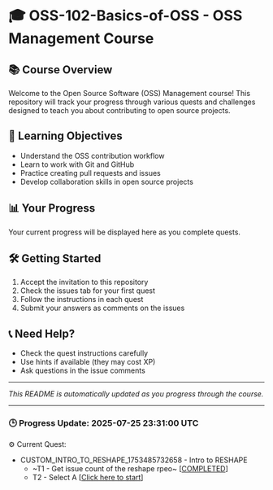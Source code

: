 # 🎓 OSS-102-Basics-of-OSS - OSS Management Course

## 📚 Course Overview
Welcome to the Open Source Software (OSS) Management course! This repository will track your progress through various quests and challenges designed to teach you about contributing to open source projects.

## 🎯 Learning Objectives
- Understand the OSS contribution workflow
- Learn to work with Git and GitHub
- Practice creating pull requests and issues
- Develop collaboration skills in open source projects

## 📊 Your Progress
Your current progress will be displayed here as you complete quests.

## 🛠️ Getting Started
1. Accept the invitation to this repository
2. Check the issues tab for your first quest
3. Follow the instructions in each quest
4. Submit your answers as comments on the issues

## 📞 Need Help?
- Check the quest instructions carefully
- Use hints if available (they may cost XP)
- Ask questions in the issue comments

---
*This README is automatically updated as you progress through the course.*

---

### 🕒 Progress Update: 2025-07-25 23:31:00 UTC

⚙️ Current Quest: 
  - CUSTOM_INTRO_TO_RESHAPE_1753485732658 - Intro to RESHAPE
    -  ~T1 - Get issue count of the reshape rpeo~ [[COMPLETED](https://github.com/OSS-Doorway-Dev/igorsteinmacher-reshapeclass/issues/1)]
    - T2 - Select A [[Click here to start](https://github.com/OSS-Doorway-Dev/igorsteinmacher-reshapeclass/issues/2)]

